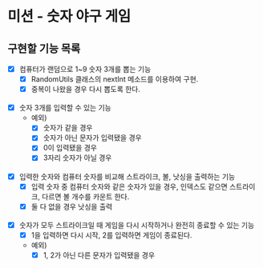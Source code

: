 # 미션 - 숫자 야구 게임

## 구현할 기능 목록

- [x] 컴퓨터가 랜덤으로 1~9 숫자 3개를 뽑는 기능
    - [x] RandomUtils 클래스의 nextInt 메소드를 이용하여 구현.
    - [x] 중복이 나왔을 경우 다시 뽑도록 한다.
<br/><br/>

- [x] 숫자 3개를 입력할 수 있는 기능
    - 예외) 
        - [x] 숫자가 같을 경우 
        - [x] 숫자가 아닌 문자가 입력됐을 경우 
        - [x] 0이 입력됐을 경우
        - [x] 3자리 숫자가 아닐 경우
<br/><br/>

- [x] 입력한 숫자와 컴퓨터 숫자를 비교해 스트라이크, 볼, 낫싱을 출력하는 기능
    - [x] 입력 숫자 중 컴퓨터 숫자와 같은 숫자가 있을 경우, 인덱스도 같으면 스트라이크, 다르면 볼 개수를 카운트 한다.
    - [x] 둘 다 없을 경우 낫싱을 출력
<br/><br/>

- [x] 숫자가 모두 스트라이크일 때 게임을 다시 시작하거나 완전히 종료할 수 있는 기능
    - [x] 1을 입력하면 다시 시작, 2를 입력하면 게임이 종료된다.
    - 예외) 
        - [x] 1, 2가 아닌 다른 문자가 입력됐을 경우